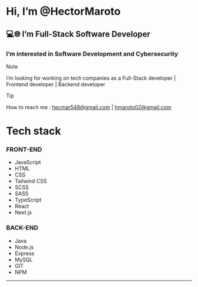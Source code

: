 <h1>Hi, I’m @HectorMaroto </h1>
<h2>💻🌐 I’m Full-Stack Software Developer</h2>
<h3>I’m interested in Software Development and Cybersecurity</h3>


> [!NOTE]
> I’m looking for working on tech companies as a Full-Stack developer | Frontend developer | Backend developer

> [!TIP]
> How to reach me : hecmar548@gmail.com | hmaroto02@gmail.com 

<!---
HectorMaroto/HectorMaroto is a ✨ special ✨ repository because its `README.md` (this file) appears on your GitHub profile.
You can click the Preview link to take a look at your changes.
--->

<h1>Tech stack</h2>
<h3>FRONT-END</h3>
<ul>
  <li>JavaScript</li>
  <li>HTML</li>
  <li>CSS</li>
  <li>Tailwind CSS</li>
  <li>SCSS</li>
  <li>SASS</li>
  <li>TypeScript</li>
  <li>React</li>
  <li>Next.js</li>
</ul>  

<h3>BACK-END</h3>
<ul>
  <li>Java</li>
  <li>Node.js</li>
  <li>Express</li>
  <li>MySQL</li>
  <li>GIT</li>
  <li>NPM</li>
</ul>

---
